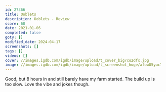 ```yaml
---
id: 27366
title: Ooblets
description: Ooblets - Review
score: 60
date: 2021-01-06
completed: false
goty: []
modified_date: 2024-04-17
screenshots: []
tags: []
videos: []
cover: //images.igdb.com/igdb/image/upload/t_cover_big/co2dfx.jpg
image: //images.igdb.com/igdb/image/upload/t_screenshot_huge/afow85yuc7ftxvo5f9k0.jpg
---
```

Good, but 8 hours in and still barely have my farm started. The build up is too slow. Love the vibe and jokes though.